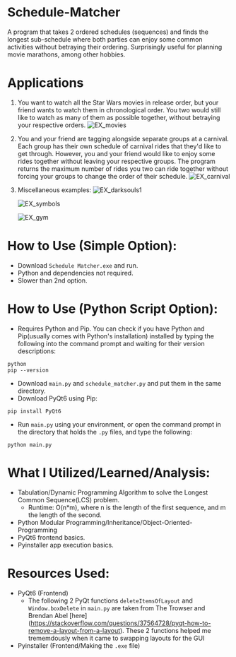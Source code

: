 # Schedule-Matcher

A program that takes 2 ordered schedules (sequences) and finds the longest sub-schedule where both parties can enjoy some common activities without betraying their ordering. Surprisingly useful for planning movie marathons, among other hobbies.

# Applications
1. You want to watch all the Star Wars movies in release order, but your friend wants to watch them in chronological order. You two would still like to watch
   as many of them as possible together, without betraying your respective orders.
   ![EX_movies](https://github.com/user-attachments/assets/4f8b3da9-f945-4cb4-b114-14430c53b943)

2. You and your friend are tagging alongside separate groups at a carnival. Each group has their own schedule of carnival rides that they'd like to get through. 
   However, you and your friend would like to enjoy some rides together without leaving your respective groups. The program returns the maximum number of rides
   you two can ride together without forcing your groups to change the order of their schedule.
   ![EX_carnival](https://github.com/user-attachments/assets/43ed465c-2cdd-40d1-a1e2-d50ecf40a8aa)

3.  Miscellaneous examples:
    ![EX_darksouls1](https://github.com/user-attachments/assets/ab85b547-881e-4b35-9231-8b0c3727209d)

    ![EX_symbols](https://github.com/user-attachments/assets/46f656ad-8e29-4e32-960d-352400c77815)

    ![EX_gym](https://github.com/user-attachments/assets/5c55a828-7d6c-4e79-9b54-09e25c873912)


# How to Use (Simple Option):

* Download `Schedule Matcher.exe` and run.
* Python and dependencies not required.
* Slower than 2nd option.


# How to Use (Python Script Option):

* Requires Python and Pip. You can check if you have Python and Pip(usually comes with Python's installation) installed by typing the following into the command prompt and waiting for their version descriptions:
```
python
pip --version
```
* Download `main.py` and `schedule_matcher.py` and put them in the same directory.
* Download PyQt6 using Pip:
```
pip install PyQt6
```
* Run `main.py` using your environment, or open the command prompt in the directory that holds the `.py` files, and type the following:
```
python main.py
```
# What I Utilized/Learned/Analysis:
* Tabulation/Dynamic Programming Algorithm to solve the Longest Common Sequence(LCS) problem.
   * Runtime: O(n*m), where n is the length of the first sequence, and m the length of the second.  
* Python Modular Programming/Inheritance/Object-Oriented-Programming
* PyQt6 frontend basics.
* Pyinstaller app execution basics.

# Resources Used:
* PyQt6 (Frontend)
   * The following 2 PyQt functions `deleteItemsOfLayout` and `Window.boxDelete` in `main.py` are taken from The Trowser and Brendan          Abel [here] (https://stackoverflow.com/questions/37564728/pyqt-how-to-remove-a-layout-from-a-layout). These 2 functions 
      helped me trememdously when it came to swapping layouts for the GUI
* Pyinstaller (Frontend/Making the  `.exe` file)
